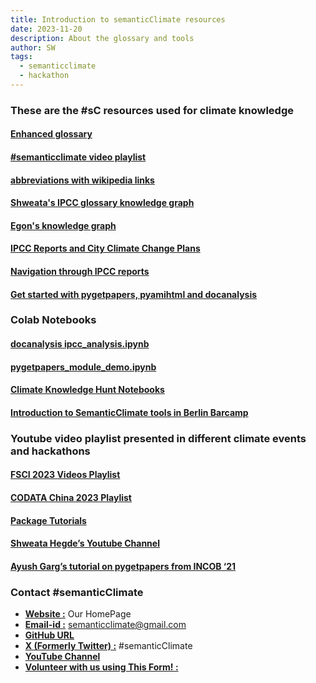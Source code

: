 ```yaml
---
title: Introduction to semanticClimate resources
date: 2023-11-20
description: About the glossary and tools 
author: SW
tags:
  - semanticclimate
  - hackathon
---
```


### These are the #sC resources used for climate knowledge 

#### [Enhanced glossary](https://vivliostyle.vercel.app/#src=https://raw.githubusercontent.com/semanticClimate/glossary-demo/main/html/index.html)

#### [#semanticclimate video playlist](https://www.youtube.com/playlist?list=PLtKHReMoCMwl3taR18VfvuUHJTO0Cs92y)

#### [abbreviations with wikipedia links](https://github.com/petermr/semanticClimate/blob/main/ipcc/ar6/test/total_glossary/glossaries/total/acronyms_wiki_pedia.csv)

#### [Shweata's IPCC glossary knowledge graph](https://semanticclimate.github.io/p/en/ipcc_glossary/)

#### [Egon's knowledge graph](https://kg-ipclimatec-reports.wikibase.cloud/wiki/Main_Page)

#### [IPCC Reports and City Climate Change Plans](https://mrchristian.github.io/city-climate-plans-notebook/)

#### [Navigation through IPCC reports](https://semanticclimate.github.io/p/en/posts/ipcc_resources/)

#### [Get started with pygetpapers, pyamihtml and docanalysis](https://semanticclimate.github.io/p/en/posts/alpha-tests-for-fsci-23/)

### Colab Notebooks

#### [docanalysis ipcc_analysis.ipynb](https://colab.research.google.com/drive/1sT2Die3pV3dLcyHgwZBg3IxS2FJ_8W0-?usp=sharing)

#### [pygetpapers_module_demo.ipynb](https://colab.research.google.com/github/petermr/pygetpapers/blob/main/pygetpapers_module_demo.ipynb)

#### [Climate Knowledge Hunt Notebooks](https://github.com/petermr/semanticClimate/tree/main/outreach/climate_knowledge_hunt_hackathon/Hackathon_Notebook)

#### [Introduction to SemanticClimate tools in Berlin Barcamp](https://semanticclimate.github.io/p/en/posts/barcamp_post3/)

### Youtube video playlist presented in different climate events and hackathons

#### [FSCI 2023 Videos Playlist](https://www.youtube.com/playlist?list=PLtKHReMoCMwmmlDDTbDQx2A3oHgQXw4mT)

#### [CODATA China 2023 Playlist](https://www.youtube.com/playlist?list=PLtKHReMoCMwl3taR18VfvuUHJTO0Cs92y)

#### [Package Tutorials](https://www.youtube.com/playlist?list=PLtKHReMoCMwmUCHn0YuGRGY1jbtovjAly)

#### [Shweata Hegde’s Youtube Channel](https://www.youtube.com/@ShweataNHegde/videos)

#### [Ayush Garg’s tutorial on pygetpapers from INCOB ‘21](https://www.youtube.com/watch?v=pUjiNzLVHLY&)

### Contact #semanticClimate

- [**Website :**](https://semanticclimate.github.io/p/en/) Our HomePage
- [**Email-id :**](semanticclimate@gmail.com) <semanticclimate@gmail.com>
- [**GitHub URL**](https://github.com/petermr/semanticClimate)
- [**X (Formerly Twitter) :**](https://twitter.com/semanticClimate) #semanticClimate
- [**YouTube Channel**](https://www.youtube.com/channel/UCtsjF_DOMiCoZlZV3BzuAsg)
- [**Volunteer with us using This Form! :**](https://forms.gle/YaMs9GBKXropVoS4A)
 













